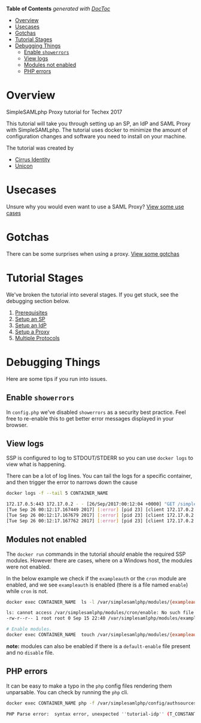 <!-- START doctoc generated TOC please keep comment here to allow auto update -->
<!-- DON'T EDIT THIS SECTION, INSTEAD RE-RUN doctoc TO UPDATE -->
**Table of Contents**  *generated with [DocToc](https://github.com/thlorenz/doctoc)*

- [Overview](#overview)
- [Usecases](#usecases)
- [Gotchas](#gotchas)
- [Tutorial Stages](#tutorial-stages)
- [Debugging Things](#debugging-things)
  - [Enable `showerrors`](#enable-showerrors)
  - [View logs](#view-logs)
  - [Modules not enabled](#modules-not-enabled)
  - [PHP errors](#php-errors)

<!-- END doctoc generated TOC please keep comment here to allow auto update -->

# Overview

SimpleSAMLphp Proxy tutorial for Techex 2017

This tutorial will take you through setting up an SP, an IdP and SAML
Proxy with SimpleSAMLphp. The tutorial uses docker to minimize the
amount of configuration changes and software you need to install on
your machine.

The tutorial was created by

* [Cirrus Identity](https://www.cirrusidentity.com/)
* [Unicon](https://www.unicon.net/)

# Usecases

Unsure why you would even want to use a SAML Proxy?
[View some use cases](USE_CASES.md)

# Gotchas

There can be some surprises when using a proxy.
[View some gotchas](GOTCHAS.md)

# Tutorial Stages

We've broken the tutorial into several stages. If you get stuck, see
the debugging section below.

1. [Prerequisites](0_Prereqs)
2. [Setup an SP](1_SP_Setup)
3. [Setup an IdP](2_IdP_Setup)
4. [Setup a Proxy](3_Proxy_Setup)
5. [Multiple Protocols](4_MultiProtocol)

# Debugging Things

Here are some tips if you run into issues.

## Enable `showerrors`

In `config.php` we've disabled `showerrors` as a security best
practice. Feel free to re-enable this to get better error messages
displayed in your browser.

## View logs

SSP is configured to log to STDOUT/STDERR so you can use `docker logs`
to view what is happening.

There can be a lot of log lines. You can tail the logs for a specific
container, and then trigger the error to narrows down the cause

```bash
docker logs -f --tail 5 CONTAINER_NAME

172.17.0.5:443 172.17.0.2 - - [26/Sep/2017:00:12:04 +0000] "GET /simplesaml/module.php/core/authenticate.php HTTP/1.1" 200 1736 "https://github.com/cirrusidentity/ssp-proxy-tutorial/tree/master/2_IdP_Setup" "Mozilla/5.0 (Windows NT 10.0; Win64; x64) AppleWebKit/537.36 (KHTML, like Gecko) Chrome/60.0.3112.113 Safari/537.36"
[Tue Sep 26 00:12:17.167449 2017] [:error] [pid 23] [client 172.17.0.2:44512] simplesamlphp ERR [903fcc9267] SimpleSAML_Error_Error: UNHANDLEDEXCEPTION, referer: https://idp.tutorial.stack-dev.cirrusidentity.com/simplesaml/module.php/core/authenticate.php
[Tue Sep 26 00:12:17.167679 2017] [:error] [pid 23] [client 172.17.0.2:44512] simplesamlphp ERR [903fcc9267] Backtrace:, referer: https://idp.tutorial.stack-dev.cirrusidentity.com/simplesaml/module.php/core/authenticate.php
[Tue Sep 26 00:12:17.167762 2017] [:error] [pid 23] [client 172.17.0.2:44512] simplesamlphp ERR [903fcc9267] 0 /var/simplesamlphp/www/module.php:180 (N/A), referer: https://idp.tutorial.stack-dev.cirrusidentity.com/simplesaml/module.php/core/authenticate.php
```

## Modules not enabled

The `docker run` commands in the tutorial *should* enable the required
SSP modules. However there are cases, where on a Windows host, the modules were not enabled.

In the below example we check if the `exampleauth` or the `cron`
module are enabled, and we see `exampleauth` is enabled (there is a
file named `enable`) while `cron` is not.

```bash
docker exec CONTAINER_NAME  ls -l /var/simplesamlphp/modules/{exampleauth,cron}/enable

ls: cannot access /var/simplesamlphp/modules/cron/enable: No such file or directory
-rw-r--r-- 1 root root 0 Sep 15 22:40 /var/simplesamlphp/modules/exampleauth/enable

# Enable modules.
docker exec CONTAINER_NAME  touch /var/simplesamlphp/modules/{exampleauth,cron}/enable
```

**note:** modules can also be enabled if there is a `default-enable`
  file present and no `disable` file.

## PHP errors

It can be easy to make a typo in the `php` config files rendering them unparsable.
You can check by running the `php` cli.

```bash
docker exec CONTAINER_NAME php -f /var/simplesamlphp/config/authsources.php

PHP Parse error:  syntax error, unexpected ''tutorial-idp'' (T_CONSTANT_ENCAPSED_STRING), expecting ')' in /var/simplesamlphp/config/authsources.php on line 14
```




